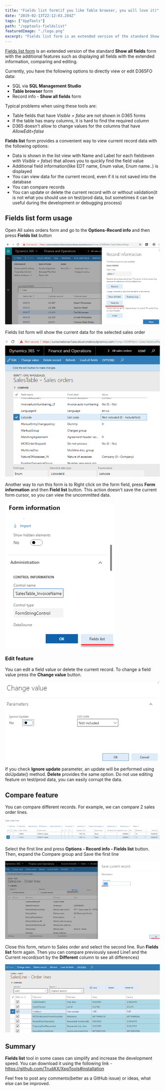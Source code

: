 ```yaml
---
title: "Fields list form(if you like Table browser, you will love it)"
date: "2019-02-13T22:12:03.284Z"
tags: ["XppTools"]
path: "/xpptools-fieldslist"
featuredImage: "./logo.png"
excerpt: "Fields list form is an extended version of the standard Show all fields form with the additional features such as displaying all fields with the extended information, comparing and editing"
---
```


[Fields list form](https://github.com/TrudAX/XppTools#-fields-list) is an extended version of the standard **Show all fields** form with the additional features such as displaying all fields with the extended information, comparing and editing.

Currently, you have the following options to directly view or edit D365FO data:

- SQL via **SQL Management Studio**
- **Table browser** form
- Record info - **Show all fields** form

Typical problems when using these tools are:

- Table fields that have *Visible = false* are not shown in D365 forms
- If the table has many columns, it is hard to find the required column
- D365 doesn't allow to change values for the columns that have *AllowEdit=false*

**Fields list** form provides a convenient way to view current record data with the following options:

- Data is shown in the list view with Name and Label for each field(even with *Visible = false*) that allows you to quickly find the field value
- Additional field information(like EDT name, Enum value, Enum name..) is displayed
- You can view data for the current record, even if it is not saved into the database
- You can compare records
- You can update or delete the current record with or without validation(it is not what you should use on test/prod data, but sometimes it can be useful during the development or debugging process)

## Fields list form usage

Open All sales orders form and go to the **Options-Record info** and then press **Fields list** button

![Record information new button](FromRecordInfo.png)

Fields list form will show the current data for the selected sales order

![](EnumView.png)

Another way to run this form is to Right click on the form field, press **Form information** and then **Field list** button. This action doesn't save the current form cursor, so you can view the uncommitted data.

![1549427927132](FormInformationCall.png)

### Edit feature

You can edit a field value or delete the current record. To change a field value press the **Change value** button.

![1549428273252](ChangeValueDialog.png)

If you check **Ignore update** parameter, an update will be performed using doUpdate() method. **Delete** provides the same option. Do not use editing feature on test/prod data, you can easily corrupt the data.

## Compare feature

You can compare different records. For example, we can compare 2 sales order lines.

![](assets/SalesLines2.png)

Select the first line and press **Options - Record info - Fields list** button. Then, expand the Compare group and Save the first line

![](assets/SaveSalesLine1.png)

Close this form, return to Sales order and select the second line. Run **Fields list** form again. Then you can compare previously saved Line1 and the Current record(sort by the **Different** column to see all differences)

![](assets/CompareLine2.png)

## Summary

**Fields list** tool in some cases can simplify and increase the development speed. You can download it using the following link - https://github.com/TrudAX/XppTools#installation

Feel free to post any comments(better as a GitHub issue) or ideas, what else can be improved.
